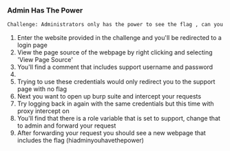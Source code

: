 ### Admin Has The Power

```html
Challenge: Administrators only has the power to see the flag , can you be one ?
```

1. Enter the website provided in the challenge and you'll be redirected to a login page
2. View the page source of the webpage by right clicking and selecting 'View Page Source'
3. You'll find a comment that includes support username and password 
4.  <!-- TODO: remove this line ,  for maintenance purpose use this inf(user:support password:x34245323)-->
5. Trying to use these credentials would only redirect you to the support page with no flag
6. Next you want to open up burp suite and intercept your requests
7. Try logging back in again with the same credentials but this time with proxy intercept on
8. You'll find that there is a role variable that is set to support, change that to admin and forward your request
9. After forwarding your request you should see a new webpage that includes the flag (hiadminyouhavethepower)


